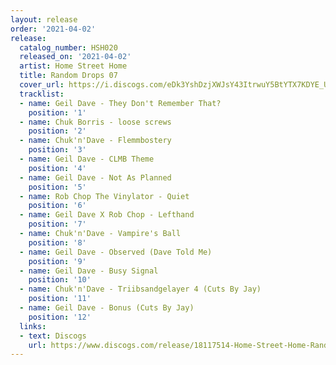```yaml
---
layout: release
order: '2021-04-02'
release:
  catalog_number: HSH020
  released_on: '2021-04-02'
  artist: Home Street Home
  title: Random Drops 07
  cover_url: https://i.discogs.com/eDk3YshDzjXWJsY43ItrwuY5BtYTX7KDYE_UkXVBWAo/rs:fit/g:sm/q:90/h:600/w:600/czM6Ly9kaXNjb2dz/LWRhdGFiYXNlLWlt/YWdlcy9SLTE4MTE3/NTE0LTE2MTczNjMz/ODYtNzg4Mi5qcGVn.jpeg
  tracklist:
  - name: Geil Dave - They Don't Remember That?
    position: '1'
  - name: Chuk Borris - loose screws
    position: '2'
  - name: Chuk'n'Dave - Flemmbostery
    position: '3'
  - name: Geil Dave - CLMB Theme
    position: '4'
  - name: Geil Dave - Not As Planned
    position: '5'
  - name: Rob Chop The Vinylator - Quiet
    position: '6'
  - name: Geil Dave X Rob Chop - Lefthand
    position: '7'
  - name: Chuk'n'Dave - Vampire's Ball
    position: '8'
  - name: Geil Dave - Observed (Dave Told Me)
    position: '9'
  - name: Geil Dave - Busy Signal
    position: '10'
  - name: Chuk'n'Dave - Triibsandgelayer 4 (Cuts By Jay)
    position: '11'
  - name: Geil Dave - Bonus (Cuts By Jay)
    position: '12'
  links:
  - text: Discogs
    url: https://www.discogs.com/release/18117514-Home-Street-Home-Random-Drops-07
---
```

